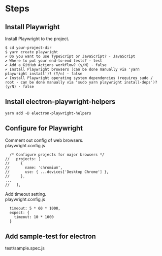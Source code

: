 # Steps

## Install Playwright

Install Playwright to the project.
```
$ cd your-project-dir
$ yarn create playwright
✔ Do you want to use TypeScript or JavaScript? · JavaScript
✔ Where to put your end-to-end tests? · test
✔ Add a GitHub Actions workflow? (y/N) · false
✔ Install Playwright browsers (can be done manually via 'yarn playwright install')? (Y/n) · false
✔ Install Playwright operating system dependencies (requires sudo / root - can be done manually via 'sudo yarn playwright install-deps')? (y/N) · false
```

## Install electron-playwright-helpers

```
yarn add -D electron-playwright-helpers
```

## Configure for Playwright

Comment out config of web browsers.  
playwright.config.js
```
  /* Configure projects for major browsers */
//   projects: [
//     {
//       name: 'chromium',
//       use: { ...devices['Desktop Chrome'] },
//     },
...
//   ],
```

Add timeout setting.  
playwright.config.js
```
  timeout: 5 * 60 * 1000,
  expect: {
    timeout: 10 * 1000
  }
```

## Add sample-test for electron

test/sample.spec.js
